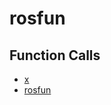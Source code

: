 # rosfun

## Function Calls
- [x](CSD/kCSD/ica/kCsd1D_ICA/STICA_CONJ_GRAD/TEST_CONJ_GRAD/x.md)
- [rosfun](rosfun.md)
